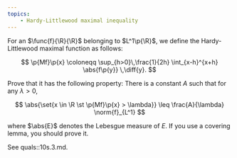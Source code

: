```yaml
---
topics:
    - Hardy-Littlewood maximal inequality
---
```


<problem>

For an $\func{f}{\R}{\R}$ belonging to $L^1\p{\R}$, we define the Hardy-Littlewood maximal function as follows:

$$
\p{Mf}\p{x} \coloneqq \sup_{h>0}\,\frac{1}{2h} \int_{x-h}^{x+h} \abs{f\p{y}} \,\diff{y}.
$$

Prove that it has the following property: There is a constant $A$ such that for any $\lambda > 0$,

$$
\abs{\set{x \in \R \st \p{Mf}\p{x} > \lambda}} \leq \frac{A}{\lambda} \norm{f}_{L^1}
$$

where $\abs{E}$ denotes the Lebesgue measure of $E$. If you use a covering lemma, you should prove it.

</problem>

<solution>

See quals::10s.3.md.

</solution>
